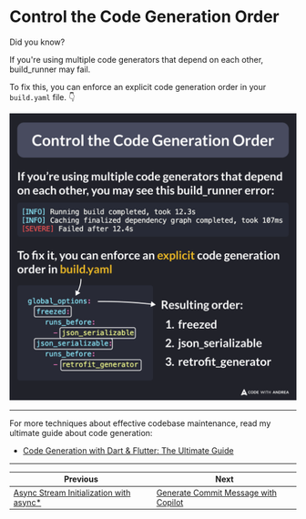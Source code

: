 # Control the Code Generation Order

Did you know?

If you're using multiple code generators that depend on each other, build_runner may fail.

To fix this, you can enforce an explicit code generation order in your `build.yaml` file. 👇

![](193.png)

<!--

If you're using multiple code generators that depend on each other, build_runner may fail.

To fix this, you can enforce an explicit code generation order in your build.yaml file. 👇

global_options:
  freezed:
    runs_before:
      - json_serializable
  json_serializable:
    runs_before:
      - retrofit_generator

As a result, the generators will run in this order:

1. freezed
2. json_serializable
3. retrofit_generator

-->

---

For more techniques about effective codebase maintenance, read my ultimate guide about code generation:

- [Code Generation with Dart & Flutter: The Ultimate Guide](https://codewithandrea.com/articles/dart-flutter-code-generation/)

---

| Previous | Next |
| -------- | ---- |
| [Async Stream Initialization with async*](../0192-async-stream-initialization/index.md) | [Generate Commit Message with Copilot](../0194-copilot-generate-commit-messages/index.md) |

<!-- TWITTER|https://x.com/biz84/status/1843232583980839286 -->
<!-- LINKEDIN|https://www.linkedin.com/posts/andreabizzotto_did-you-know-if-youre-using-multiple-code-activity-7248998462887780352-nNmg -->

